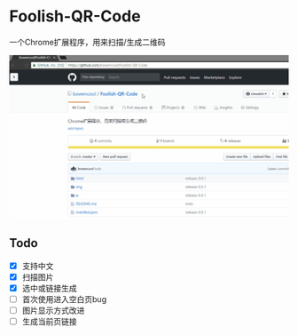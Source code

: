 # Foolish-QR-Code
一个Chrome扩展程序，用来扫描/生成二维码

![preview](./preview.gif)

## Todo

- [x] 支持中文
- [x] 扫描图片
- [x] 选中或链接生成
- [ ] 首次使用进入空白页bug
- [ ] 图片显示方式改进
- [ ] 生成当前页链接
